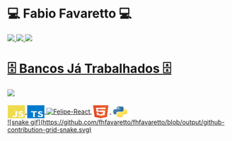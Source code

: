 # 💻 Fabio Favaretto 💻 ##
<div>
 <a href="[mailto:root.favaretto@gmail.com](https://img.shields.io/badge/WhatsApp-25D366?style=for-the-badge&logo=whatsapp&logoColor=white)"><img src="https://img.shields.io/badge/WhatsApp-25D366?style=for-the-badge&logo=whatsapp&logoColor=white"> 
 <a href="mailto:root.favaretto@gmail.com"><img src="https://img.shields.io/badge/Gmail-D14836?style=for-the-badge&logo=gmail&logoColor=white"> 
 <a href="mailto:root.favaretto@gmail.com"><img src="https://img.shields.io/badge/GitHub-100000?style=for-the-badge&logo=github&logoColor=white"> 
</div>
   
 # 🗄️ Bancos Já Trabalhados 🗄️ ##
   

  
  
 


 <div>
  <img width="48%" src="https://github-readme-stats.vercel.app/api/top-langs/?username=fhfavaretto&layout=compact)](https://github.com/fhfavaretto/github-readme-stats)&theme=dark"/>
</div>
<div style="display: inline_block"><br>
  <img align="center" alt="Felipe-Js" height="30" width="40" src="https://raw.githubusercontent.com/devicons/devicon/master/icons/javascript/javascript-plain.svg">
  <img align="center" alt="Felipe-Ts" height="30" width="40" src="https://raw.githubusercontent.com/devicons/devicon/master/icons/typescript/typescript-plain.svg">
  <img align="center" alt="Felipe-React" height="30" width="40" src="https://cdn.jsdelivr.net/gh/devicons/devicon/icons/react/react-original-wordmark.svg">
  <img align="center" alt="Felipe-HTML" height="30" width="40" src="https://raw.githubusercontent.com/devicons/devicon/master/icons/html5/html5-original.svg">
  <img align="center" alt="Felipe-Python" height="30" width="40" src="https://raw.githubusercontent.com/devicons/devicon/master/icons/python/python-original.svg">
  </div>
     ![snake gif](https://github.com/fhfavaretto/fhfavaretto/blob/output/github-contribution-grid-snake.svg)
 
